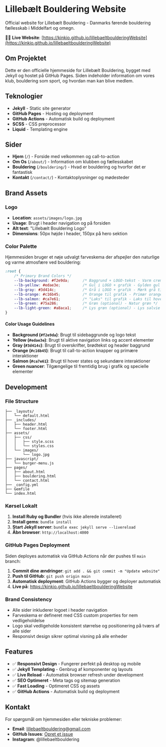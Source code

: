 # Lillebælt Bouldering Website

Official website for Lillebælt Bouldering - Danmarks førende bouldering fællesskab i Middelfart og omegn.

🧗‍♀️ **Live Website**: [https://kinkio.github.io/lillebaeltboulderingWebsite](https://kinkio.github.io/lillebaeltboulderingWebsite)

## Om Projektet

Dette er den officielle hjemmeside for Lillebælt Bouldering, bygget med Jekyll og hostet på GitHub Pages. Siden indeholder information om vores klub, bouldering som sport, og hvordan man kan blive medlem.

## Teknologier

- **Jekyll** - Static site generator
- **GitHub Pages** - Hosting og deployment
- **GitHub Actions** - Automatisk build og deployment
- **SCSS** - CSS preprocessor
- **Liquid** - Templating engine

## Sider

- **Hjem** (`/`) - Forside med velkommen og call-to-action
- **Om Os** (`/about/`) - Information om klubben og fællesskabet
- **Bouldering** (`/bouldering/`) - Hvad er bouldering og hvorfor det er fantastisk
- **Kontakt** (`/contact/`) - Kontaktoplysninger og mødesteder

## Brand Assets

### Logo
- **Location**: `assets/images/logo.jpg`
- **Usage**: Brugt i header navigation og på forsiden
- **Alt text**: "Lillebælt Bouldering Logo"
- **Dimensions**: 50px højde i header, 150px på hero sektion

### Color Palette

Hjemmesiden bruger et nøje udvalgt farveskema der afspejler den naturlige og varme atmosfære ved bouldering:

```css
:root {
    /* Primary Brand Colors */
    --lb-background: #f2e9da;      /* Baggrund + LOGO-tekst - Varm creme baggrund */
    --lb-yellow: #edae3e;          /* Gul i LOGO + grafik - Gylden gul til accenter */
    --lb-gray: #3d414c;            /* Grå i LOGO + grafik - Mørk grå til tekst */
    --lb-orange: #c16b45;          /* Orange til grafik - Primær orange til knapper */
    --lb-salmon: #ca7e61;          /* "Laks" til grafik - Laks til hover states */
    --lb-green: #75a286;           /* Grøn (optional) - Natur grøn */
    --lb-light-green: #a8aca1;     /* Lys grøn (optional) - Lys salvie grøn */
}
```

#### Color Usage Guidelines

- **Background (`#f2e9da`)**: Brugt til sidebaggrunde og logo tekst
- **Yellow (`#edae3e`)**: Brugt til aktive navigation links og accent elementer
- **Gray (`#3d414c`)**: Brugt til overskrifter, brødtekst og header baggrund
- **Orange (`#c16b45`)**: Brugt til call-to-action knapper og primære interaktioner
- **Salmon (`#ca7e61`)**: Brugt til hover states og sekundære interaktioner
- **Green nuancer**: Tilgængelige til fremtidig brug i grafik og specielle elementer

## Development

### File Structure

```
├── _layouts/
│   └── default.html
├── _includes/
│   ├── header.html
│   └── footer.html
├── assets/
│   ├── css/
│   │   ├── style.scss
│   │   └── styles.css
│   └── images/
│       └── logo.jpg
├── javascript/
│   └── burger-menu.js
├── pages/
│   ├── about.html
│   ├── bouldering.html
│   └── contact.html
├── _config.yml
├── Gemfile
└── index.html
```

### Kørsel Lokalt

1. **Install Ruby og Bundler** (hvis ikke allerede installeret)
2. **Install gems**: `bundle install`
3. **Start Jekyll server**: `bundle exec jekyll serve --livereload`
4. **Åbn browser**: `http://localhost:4000`

### GitHub Pages Deployment

Siden deployes automatisk via GitHub Actions når der pushes til `main` branch:

1. **Commit dine ændringer**: `git add . && git commit -m "Update website"`
2. **Push til GitHub**: `git push origin main`  
3. **Automatisk deployment**: GitHub Actions bygger og deployer automatisk
4. **Live på**: https://kinkio.github.io/lillebaeltboulderingWebsite

### Brand Consistency

- Alle sider inkluderer logoet i header navigation
- Farveskema er defineret med CSS custom properties for nem vedligeholdelse
- Logo skal vedligeholde konsistent størrelse og positionering på tværs af alle sider
- Responsivt design sikrer optimal visning på alle enheder

## Features

- ✅ **Responsivt Design** - Fungerer perfekt på desktop og mobile
- ✅ **Jekyll Templating** - Genbrug af komponenter og layouts
- ✅ **Live Reload** - Automatisk browser refresh under development
- ✅ **SEO Optimeret** - Meta tags og sitemap generation
- ✅ **Fast Loading** - Optimeret CSS og assets
- ✅ **GitHub Actions** - Automatisk build og deployment

## Kontakt

For spørgsmål om hjemmesiden eller tekniske problemer:

- **Email**: lillebaeltbouldering@gmail.com
- **GitHub Issues**: [Opret et issue](https://github.com/Kinkio/lillebaeltboulderingWebsite/issues)
- **Instagram**: @lillebaeltbouldering
